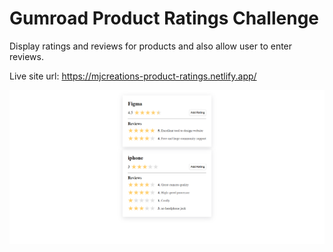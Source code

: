 # Gumroad Product Ratings Challenge

Display ratings and reviews for products and also allow user to enter reviews.

Live site url: https://mjcreations-product-ratings.netlify.app/

![Home](./Home.png)
